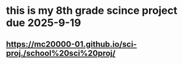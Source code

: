 # this is my 8th grade scince project due 2025-9-19

## **https://mc20000-01.github.io/sci-proj./school%20sci%20proj/**
